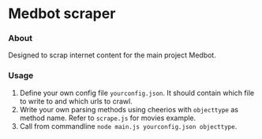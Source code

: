 # Medbot scraper

### About
Designed to scrap internet content for the main project Medbot.

### Usage
1. Define your own config file `yourconfig.json`. It should contain which file to write to and which urls to crawl.
2. Write your own parsing methods using cheerios with `objecttype` as method name. Refer to `scrape.js` for movies example.
3. Call from commandline `node main.js yourconfig.json objecttype`.
